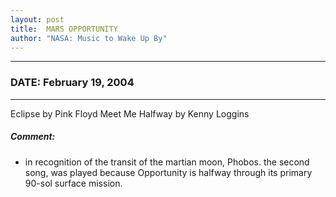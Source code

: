 ```yaml
---
layout: post
title:  MARS OPPORTUNITY
author: "NASA: Music to Wake Up By"
---
```


----
### DATE: February 19, 2004
----
Eclipse by Pink Floyd
Meet Me Halfway by Kenny Loggins

##### Comment:
* in recognition of the transit of the martian moon, Phobos.
the second song, was played because Opportunity is halfway through its primary 90-sol surface mission.
